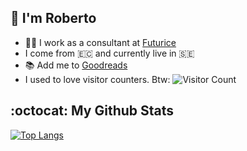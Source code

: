 ## 🤙 I'm Roberto

- 👨‍💻 I work as a consultant at [Futurice](https://futurice.com/)
- I come from 🇪🇨 and currently live in 🇸🇪
- 📚 Add me to [Goodreads](https://www.goodreads.com/user/show/53294527-roberto-paredes)
- I used to love visitor counters. Btw: ![Visitor Count](https://profile-counter.glitch.me/rdparedes/count.svg)

## :octocat: My Github Stats

[![Top Langs](https://github-readme-stats.vercel.app/api/top-langs/?username=rdparedes&layout=compact)](https://github.com/anuraghazra/github-readme-stats)

<!--
**rdparedes/rdparedes** is a ✨ _special_ ✨ repository because its `README.md` (this file) appears on your GitHub profile.

Here are some ideas to get you started:

- 🔭 I’m currently working on ...
- 🌱 I’m currently learning ...
- 👯 I’m looking to collaborate on ...
- 🤔 I’m looking for help with ...
- 💬 Ask me about ...
- 📫 How to reach me: ...
- 😄 Pronouns: ...
- ⚡ Fun fact: ...
-->
